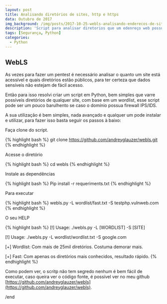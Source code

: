 ```yaml
---
layout: post
title: Analisando diretórios de sites, http e https
data: Outubro de 2017
img_background: /img/posts/2017-10-25-webls-analisando-enderecos-de-sites/01.PNG
description: 'Script para analisar diretorios que um edenreço web possui'
tags: [Segurança, Python]
categories: 
  - Python
---
```


## WebLS

As vezes para fazer um pentest é necessário analisar o quanto um site está acessível e quais diretórios estão públicos, para ter certeza que dados sensíveis não estejam de fácil acesso.

Então para isso resolvi criar um script em Python, bem simples que varre possíveis diretórios de qualquer site, com base em um wordlist, esse script pode ser um pouco barulhento se caso o domínio possua firewall IPS/IDS.

A sua utilização é bem simples, nada avançado e qualquer um pode instalar e utilizar, para fazer isso basta seguir os passos à baixo:

Faça clone do script.

{% highlight bash %}
git clone https://github.com/andreyglauzer/webls.git
{% endhighlight %}

Acesse o diretório

{% highlight bash %}
cd webls
{% endhighlight %}

Instale as dependências

{% highlight bash %}
Pip install -r requeriments.txt
{% endhighlight %}

Para executar

{% highlight bash %}
webls.py -L wordlist/fast.txt -S testphp.vulnweb.com
{% endhighlight %}

O seu HELP

{% highlight bash %}
[!] Usage: ./webls.py -L [WORDLIST] -S [SITE]

[!] Usage: ./webls.py -L wordlist/wordlist.txt -S google.com

[+] Wordlist: Com mais de 25mil diretórios. Costuma demorar mais.

[+] Fast: Com apenas os diretórios mais conhecidos, resultado rápido.
{% endhighlight %}

Como podem ver, o scritp não tem segredo nenhum é bem fácil de executar, caso queira ver o código fonte, é possível  ver no meu github [https://github.com/andreyglauzer/webls](https://github.com/andreyglauzer/webls).

/end
